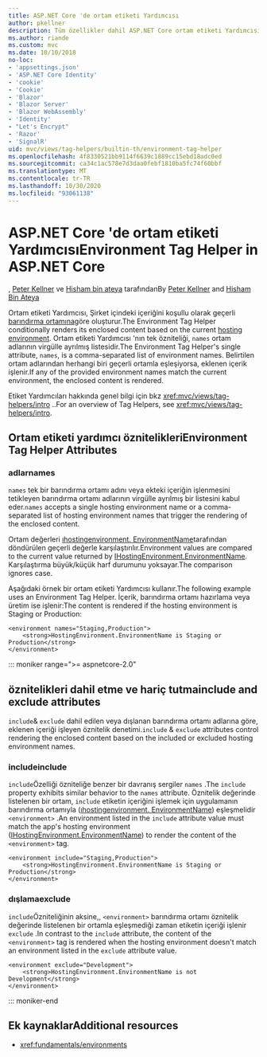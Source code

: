 ```yaml
---
title: ASP.NET Core 'de ortam etiketi Yardımcısı
author: pkellner
description: Tüm özellikler dahil ASP.NET Core ortam etiketi Yardımcısı tanımlandı
ms.author: riande
ms.custom: mvc
ms.date: 10/10/2018
no-loc:
- 'appsettings.json'
- 'ASP.NET Core Identity'
- 'cookie'
- 'Cookie'
- 'Blazor'
- 'Blazor Server'
- 'Blazor WebAssembly'
- 'Identity'
- "Let's Encrypt"
- 'Razor'
- 'SignalR'
uid: mvc/views/tag-helpers/builtin-th/environment-tag-helper
ms.openlocfilehash: 4f8330521bb9114f6639c1889cc15ebd18adc0ed
ms.sourcegitcommit: ca34c1ac578e7d3daa0febf1810ba5fc74f60bbf
ms.translationtype: MT
ms.contentlocale: tr-TR
ms.lasthandoff: 10/30/2020
ms.locfileid: "93061138"
---
```

# <a name="environment-tag-helper-in-aspnet-core"></a><span data-ttu-id="72f7a-103">ASP.NET Core 'de ortam etiketi Yardımcısı</span><span class="sxs-lookup"><span data-stu-id="72f7a-103">Environment Tag Helper in ASP.NET Core</span></span>

<span data-ttu-id="72f7a-104">, [Peter Kellner](https://peterkellner.net) ve [Hisham bin ateya](https://twitter.com/hishambinateya) tarafından</span><span class="sxs-lookup"><span data-stu-id="72f7a-104">By [Peter Kellner](https://peterkellner.net) and [Hisham Bin Ateya](https://twitter.com/hishambinateya)</span></span>

<span data-ttu-id="72f7a-105">Ortam etiketi Yardımcısı, Şirket içindeki içeriğini koşullu olarak geçerli [barındırma ortamına](xref:fundamentals/environments)göre oluşturur.</span><span class="sxs-lookup"><span data-stu-id="72f7a-105">The Environment Tag Helper conditionally renders its enclosed content based on the current [hosting environment](xref:fundamentals/environments).</span></span> <span data-ttu-id="72f7a-106">Ortam etiketi Yardımcısı 'nın tek özniteliği, `names` ortam adlarının virgülle ayrılmış listesidir.</span><span class="sxs-lookup"><span data-stu-id="72f7a-106">The Environment Tag Helper's single attribute, `names`, is a comma-separated list of environment names.</span></span> <span data-ttu-id="72f7a-107">Belirtilen ortam adlarından herhangi biri geçerli ortamla eşleşiyorsa, eklenen içerik işlenir.</span><span class="sxs-lookup"><span data-stu-id="72f7a-107">If any of the provided environment names match the current environment, the enclosed content is rendered.</span></span>

<span data-ttu-id="72f7a-108">Etiket Yardımcıları hakkında genel bilgi için bkz <xref:mvc/views/tag-helpers/intro> ..</span><span class="sxs-lookup"><span data-stu-id="72f7a-108">For an overview of Tag Helpers, see <xref:mvc/views/tag-helpers/intro>.</span></span>

## <a name="environment-tag-helper-attributes"></a><span data-ttu-id="72f7a-109">Ortam etiketi yardımcı öznitelikleri</span><span class="sxs-lookup"><span data-stu-id="72f7a-109">Environment Tag Helper Attributes</span></span>

### <a name="names"></a><span data-ttu-id="72f7a-110">adlar</span><span class="sxs-lookup"><span data-stu-id="72f7a-110">names</span></span>

<span data-ttu-id="72f7a-111">`names` tek bir barındırma ortamı adını veya ekteki içeriğin işlenmesini tetikleyen barındırma ortamı adlarının virgülle ayrılmış bir listesini kabul eder.</span><span class="sxs-lookup"><span data-stu-id="72f7a-111">`names` accepts a single hosting environment name or a comma-separated list of hosting environment names that trigger the rendering of the enclosed content.</span></span>

<span data-ttu-id="72f7a-112">Ortam değerleri [ıhostingenvironment. EnvironmentName](xref:Microsoft.AspNetCore.Hosting.IHostingEnvironment.EnvironmentName*)tarafından döndürülen geçerli değerle karşılaştırılır.</span><span class="sxs-lookup"><span data-stu-id="72f7a-112">Environment values are compared to the current value returned by [IHostingEnvironment.EnvironmentName](xref:Microsoft.AspNetCore.Hosting.IHostingEnvironment.EnvironmentName*).</span></span> <span data-ttu-id="72f7a-113">Karşılaştırma büyük/küçük harf durumunu yoksayar.</span><span class="sxs-lookup"><span data-stu-id="72f7a-113">The comparison ignores case.</span></span>

<span data-ttu-id="72f7a-114">Aşağıdaki örnek bir ortam etiketi Yardımcısı kullanır.</span><span class="sxs-lookup"><span data-stu-id="72f7a-114">The following example uses an Environment Tag Helper.</span></span> <span data-ttu-id="72f7a-115">İçerik, barındırma ortamı hazırlama veya üretim ise işlenir:</span><span class="sxs-lookup"><span data-stu-id="72f7a-115">The content is rendered if the hosting environment is Staging or Production:</span></span>

```cshtml
<environment names="Staging,Production">
    <strong>HostingEnvironment.EnvironmentName is Staging or Production</strong>
</environment>
```

::: moniker range=">= aspnetcore-2.0"

## <a name="include-and-exclude-attributes"></a><span data-ttu-id="72f7a-116">öznitelikleri dahil etme ve hariç tutma</span><span class="sxs-lookup"><span data-stu-id="72f7a-116">include and exclude attributes</span></span>

<span data-ttu-id="72f7a-117">`include`& `exclude` dahil edilen veya dışlanan barındırma ortamı adlarına göre, eklenen içeriği işleyen öznitelik denetimi.</span><span class="sxs-lookup"><span data-stu-id="72f7a-117">`include` & `exclude` attributes control rendering the enclosed content based on the included or excluded hosting environment names.</span></span>

### <a name="include"></a><span data-ttu-id="72f7a-118">include</span><span class="sxs-lookup"><span data-stu-id="72f7a-118">include</span></span>

<span data-ttu-id="72f7a-119">`include`Özelliği özniteliğe benzer bir davranış sergiler `names` .</span><span class="sxs-lookup"><span data-stu-id="72f7a-119">The `include` property exhibits similar behavior to the `names` attribute.</span></span> <span data-ttu-id="72f7a-120">Öznitelik değerinde listelenen bir ortam, `include` etiketin içeriğini işlemek için uygulamanın barındırma ortamıyla ([ıhostingenvironment. EnvironmentName](xref:Microsoft.AspNetCore.Hosting.IHostingEnvironment.EnvironmentName*)) eşleşmelidir `<environment>` .</span><span class="sxs-lookup"><span data-stu-id="72f7a-120">An environment listed in the `include` attribute value must match the app's hosting environment ([IHostingEnvironment.EnvironmentName](xref:Microsoft.AspNetCore.Hosting.IHostingEnvironment.EnvironmentName*)) to render the content of the `<environment>` tag.</span></span>

```cshtml
<environment include="Staging,Production">
    <strong>HostingEnvironment.EnvironmentName is Staging or Production</strong>
</environment>
```

### <a name="exclude"></a><span data-ttu-id="72f7a-121">dışlama</span><span class="sxs-lookup"><span data-stu-id="72f7a-121">exclude</span></span>

<span data-ttu-id="72f7a-122">`include`Özniteliğinin aksine,, `<environment>` barındırma ortamı öznitelik değerinde listelenen bir ortamla eşleşmediği zaman etiketin içeriği işlenir `exclude` .</span><span class="sxs-lookup"><span data-stu-id="72f7a-122">In contrast to the `include` attribute, the content of the `<environment>` tag is rendered when the hosting environment doesn't match an environment listed in the `exclude` attribute value.</span></span>

```cshtml
<environment exclude="Development">
    <strong>HostingEnvironment.EnvironmentName is not Development</strong>
</environment>
```

::: moniker-end

## <a name="additional-resources"></a><span data-ttu-id="72f7a-123">Ek kaynaklar</span><span class="sxs-lookup"><span data-stu-id="72f7a-123">Additional resources</span></span>

* <xref:fundamentals/environments>
